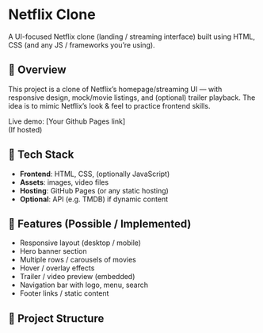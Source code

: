 # Netflix Clone

A UI-focused Netflix clone (landing / streaming interface) built using HTML, CSS (and any JS / frameworks you’re using).  

## 📖 Overview

This project is a clone of Netflix’s homepage/streaming UI — with responsive design, mock/movie listings, and (optional) trailer playback. The idea is to mimic Netflix’s look & feel to practice frontend skills.

Live demo: [Your Github Pages link]  
(If hosted)  

## 🧰 Tech Stack

- **Frontend**: HTML, CSS, (optionally JavaScript)  
- **Assets**: images, video files  
- **Hosting**: GitHub Pages (or any static hosting)  
- **Optional**: API (e.g. TMDB) if dynamic content  

## 🚀 Features (Possible / Implemented)

- Responsive layout (desktop / mobile)  
- Hero banner section  
- Multiple rows / carousels of movies  
- Hover / overlay effects  
- Trailer / video preview (embedded)  
- Navigation bar with logo, menu, search  
- Footer links / static content  

## 💾 Project Structure

